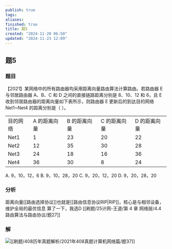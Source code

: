 ```yaml
---
publish: true
tags: 
aliases: 
finished: true
title: 题5
created: "2024-11-20 06:50"
updated: "2024-11-23 12:09"
---
```

## 题5
### 题目
【2021】某网络中的所有路由器均采用距离向量路由算法计算路由。若路由器 E 与邻居路由器 A、B、C 和 D 之间的直接链路距离分别是 8、10、12 和 6，且 E 收到邻居路由器的距离向量如下表所示，则路由器 E 更新后的到达目的网络 Net1~Net4 的距离分别是（ ）。

<table data-draft-node="block" data-draft-type="table" data-size="normal" data-row-style="normal"><tbody><tr><td>目的网络</td><td>A 的距离向量</td><td>B 的距离向量</td><td>C 的距离向量</td><td>D 的距离向量</td></tr><tr><td>Net1</td><td>1</td><td>23</td><td>20</td><td>22</td></tr><tr><td>Net2</td><td>12</td><td>35</td><td>30</td><td>28</td></tr><tr><td>Net3</td><td>24</td><td>18</td><td>16</td><td>36</td></tr><tr><td>Net4</td><td>36</td><td>30</td><td>8</td><td>24</td></tr></tbody></table>

A. 9，10，12，6
B. 9，10，28，20
C. 9，20，12，20
D. 9，20，28，20
### 分析
距离向量[[路由选择协议]]也就是[[路由信息协议RIP|RIP]]，核心是与相邻设备，维护全局的最优信息
算了一下，我选D
[[刷题/25计网-王道/第 4 章 网络层/4.4 路由算法与路由协议/题27]]
### 解
![](https://img.hwenyi.tech/202411232009925.webp)[[刷题/408历年真题解析/2021年408真题计算机网络篇/题37]]
